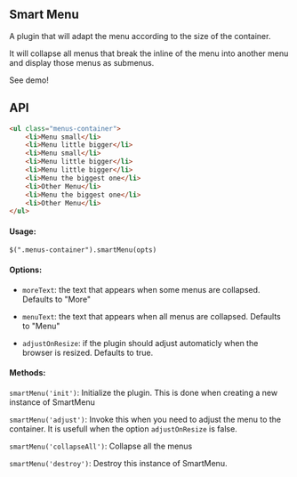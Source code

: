 ## Smart Menu

A plugin that will adapt the menu according to the size of the container.

It will collapse all menus that break the inline of the menu into another menu and display those menus as submenus.

See demo!

## API

```html     
<ul class="menus-container">
	<li>Menu small</li>
	<li>Menu little bigger</li>
	<li>Menu small</li>
	<li>Menu little bigger</li>
	<li>Menu little bigger</li>
	<li>Menu the biggest one</li>
	<li>Other Menu</li>
	<li>Menu the biggest one</li>
	<li>Other Menu</li>
</ul>	
```    

#### Usage: 

`$(".menus-container").smartMenu(opts)`

#### Options:     

* `moreText`: the text that appears when some menus are collapsed. Defaults to "More"     

* `menuText`: the text that appears when all menus are collapsed. Defaults to "Menu"     

* `adjustOnResize`: if the plugin should adjust automaticly when the browser is resized. Defaults to true.


#### Methods:

`smartMenu('init')`: Initialize the plugin. This is done when creating a new instance of SmartMenu

`smartMenu('adjust')`: Invoke this when you need to adjust the menu to the container. It is usefull when the option `adjustOnResize` is false.

`smartMenu('collapseAll')`: Collapse all the menus

`smartMenu('destroy')`: Destroy this instance of SmartMenu.
